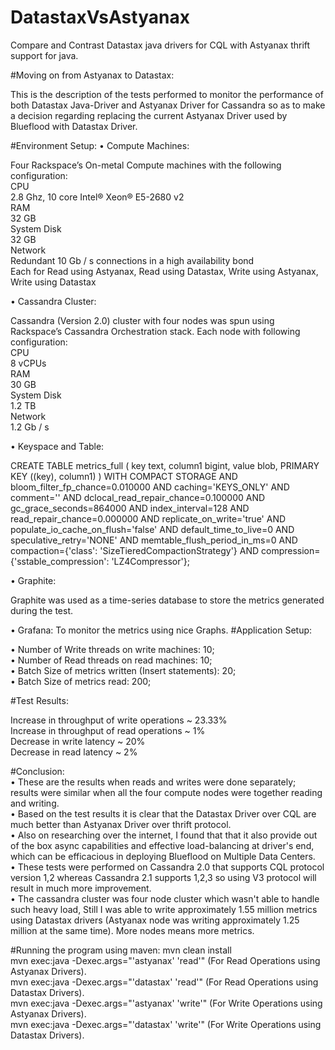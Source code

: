 # DatastaxVsAstyanax
Compare and Contrast Datastax java drivers for CQL with Astyanax thrift support for java. 

#Moving on from Astyanax to Datastax:

This is the description of the tests performed to monitor the performance of both Datastax Java-Driver and Astyanax Driver for Cassandra so as to make a decision regarding replacing the current Astyanax Driver used by Blueflood with Datastax Driver.

#Environment Setup:
•	Compute Machines:<br />

Four Rackspace’s On-metal Compute machines with the following configuration:<br />
CPU<br />
2.8 Ghz, 10 core Intel® Xeon® E5-2680 v2<br />
RAM<br />
32 GB<br />
System Disk<br />
32 GB<br />
Network<br />
Redundant 10 Gb / s connections in a high availability bond<br />
Each for Read using Astyanax, Read using Datastax, Write using Astyanax, Write using Datastax

•	Cassandra Cluster:

Cassandra (Version 2.0) cluster with four nodes was spun using Rackspace’s Cassandra Orchestration stack.
Each node with following configuration:<br />
CPU<br />
8 vCPUs<br />
RAM<br />
30 GB<br />
System Disk<br />
1.2 TB<br />
Network<br />
1.2 Gb / s<br />

•	Keyspace and Table:

CREATE TABLE metrics_full (
  key text,
  column1 bigint,
  value blob,
  PRIMARY KEY ((key), column1)
) WITH COMPACT STORAGE AND
  bloom_filter_fp_chance=0.010000 AND
  caching='KEYS_ONLY' AND
  comment='' AND
  dclocal_read_repair_chance=0.100000 AND
  gc_grace_seconds=864000 AND
  index_interval=128 AND
  read_repair_chance=0.000000 AND
  replicate_on_write='true' AND
  populate_io_cache_on_flush='false' AND
  default_time_to_live=0 AND
  speculative_retry='NONE' AND
  memtable_flush_period_in_ms=0 AND
  compaction={'class': 'SizeTieredCompactionStrategy'} AND
  compression={'sstable_compression': 'LZ4Compressor'};

•	Graphite:

Graphite was used as a time-series database to store the metrics generated during the test.

•	Grafana: To monitor the metrics using nice Graphs.
#Application Setup:<br />

•	Number of Write threads on write machines: 10;<br />
•	Number of Read threads on read machines: 10;<br />
•	Batch Size of metrics written (Insert statements): 20;<br />
•	Batch Size of metrics read: 200;<br />

#Test Results:<br />

Increase in throughput of write operations ~ 23.33%<br />
Increase in throughput of read operations ~ 1%<br />
Decrease in write latency ~ 20%<br />
Decrease in read latency ~ 2%<br />

#Conclusion:<br />
•	These are the results when reads and writes were done separately; results were similar when all the four compute nodes were together reading and writing.<br />
•	Based on the test results it is clear that the Datastax Driver over CQL are much better than Astyanax Driver over thrift protocol.<br />
•	Also on researching over the internet, I found that that it also provide out of the box async capabilities and effective load-balancing at driver's end, which can be efficacious in deploying Blueflood on Multiple Data Centers.<br />
•	These tests were performed on Cassandra 2.0 that supports CQL protocol version 1,2 whereas Cassandra 2.1 supports 1,2,3 so using V3 protocol will result in much more improvement.<br />
•	The cassandra cluster was four node cluster which wasn't able to handle such heavy load, Still I was able to write approximately 1.55 million metrics using Datastax drivers (Astyanax node was writing approximately 1.25 million at the same time). More nodes means more metrics.

#Running the program using maven:
mvn clean install<br />
mvn exec:java -Dexec.args="'astyanax' 'read'" (For Read Operations using Astyanax Drivers).<br />
mvn exec:java -Dexec.args="'datastax' 'read'" (For Read Operations using Datastax Drivers).<br />
mvn exec:java -Dexec.args="'astyanax' 'write'" (For Write Operations using Astyanax Drivers).<br />
mvn exec:java -Dexec.args="'datastax' 'write'" (For Write Operations using Datastax Drivers).<br />
